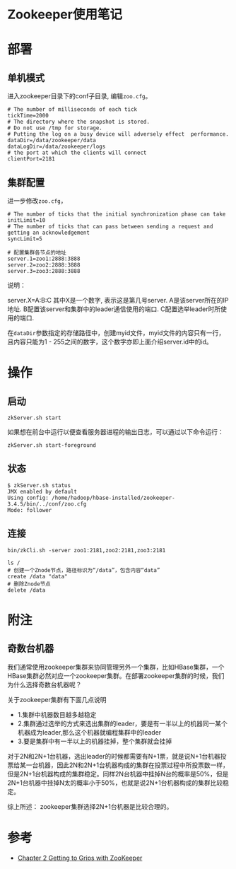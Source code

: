 # Zookeeper使用笔记

# 部署

## 单机模式

进入zookeeper目录下的conf子目录, 编辑`zoo.cfg`。

```shell
# The number of milliseconds of each tick
tickTime=2000
# The directory where the snapshot is stored.
# Do not use /tmp for storage.
# Putting the log on a busy device will adversely effect  performance.
dataDir=/data/zookeeper/data
dataLogDir=/data/zookeeper/logs
# the port at which the clients will connect
clientPort=2181
```

## 集群配置

进一步修改`zoo.cfg`，

```shell
# The number of ticks that the initial synchronization phase can take
initLimit=10
# The number of ticks that can pass between sending a request and getting an acknowledgement
syncLimit=5

# 配置集群各节点的地址
server.1=zoo1:2888:3888
server.2=zoo2:2888:3888
server.3=zoo3:2888:3888
```

说明：

server.X=A:B:C 其中X是一个数字, 表示这是第几号server. A是该server所在的IP地址. B配置该server和集群中的leader通信使用的端口. C配置选举leader时所使用的端口.

在`dataDir`参数指定的存储路径中，创建myid文件，myid文件的内容只有一行，且内容只能为1 - 255之间的数字，这个数字亦即上面介绍server.id中的id。

# 操作

## 启动

```shell
zkServer.sh start
```

如果想在前台中运行以便查看服务器进程的输出日志，可以通过以下命令运行：

```shell
zkServer.sh start-foreground
```

## 状态

```shell
$ zkServer.sh status
JMX enabled by default
Using config: /home/hadoop/hbase-installed/zookeeper-3.4.5/bin/../conf/zoo.cfg
Mode: follower
```



## 连接

```shell
bin/zkCli.sh -server zoo1:2181,zoo2:2181,zoo3:2181
```



```shell
ls /
# 创建一个Znode节点，路径标识为“/data”，包含内容“data”
create /data "data"
# 删除Znode节点
delete /data
```



# 附注

## 奇数台机器

我们通常使用zookeeper集群来协同管理另外一个集群，比如HBase集群，一个HBase集群必然对应一个zookeeper集群。在部署zookeeper集群的时候，我们为什么选择奇数台机器呢？

关于zookeeper集群有下面几点说明

- 1.集群中机器数目越多越稳定
- 2.集群通过选举的方式来选出集群的leader，要是有一半以上的机器同一某个机器成为leader,那么这个机器就编程集群中的leader
- 3.要是集群中有一半以上的机器挂掉，整个集群就会挂掉

对于2N和2N+1台机器，选出leader的时候都需要有N+1票，就是说N+1台机器投票给某一台机器，因此2N和2N+1台机器构成的集群在投票过程中所投票数一样，但是2N+1台机器构成的集群稳定。同样2N台机器中挂掉N台的概率是50%，但是2N+1台机器中挂掉N太的概率小于50%，也就是说2N+1台机器构成的集群比较稳定。

综上所述：
zookeeper集群选择2N+1台机器是比较合理的。

# 参考

- [Chapter 2 Getting to Grips with ZooKeeper](http://blog.csdn.net/dslztx/article/details/51077606)
